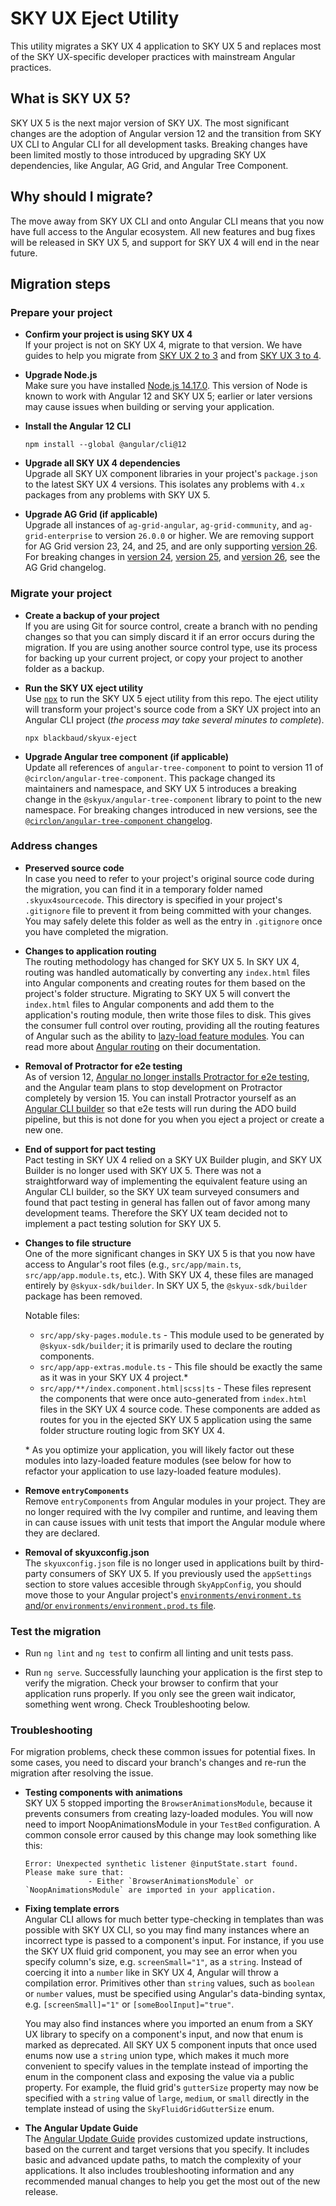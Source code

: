 # SKY UX Eject Utility

This utility migrates a SKY UX 4 application to SKY UX 5 and replaces most of the SKY UX-specific developer practices with mainstream Angular practices.

## What is SKY UX 5?

SKY UX 5 is the next major version of SKY UX. The most significant changes are the adoption of Angular version 12 and the transition from SKY UX CLI to Angular CLI for all development tasks. Breaking changes have been limited mostly to those introduced by upgrading SKY UX dependencies, like Angular, AG Grid, and Angular Tree Component.

## Why should I migrate?

The move away from SKY UX CLI and onto Angular CLI means that you now have full access to the Angular ecosystem. All new features and bug fixes will be released in SKY UX 5, and support for SKY UX 4 will end in the near future.

## Migration steps

### Prepare your project

- **Confirm your project is using SKY UX 4**\
  If your project is not on SKY UX 4, migrate to that version. We have guides to help you migrate from [SKY UX 2 to 3](https://developer.blackbaud.com/skyux-migration-guide/v2-v3) and from [SKY UX 3 to 4](https://developer.blackbaud.com/skyux-migration-guide/v3-v4).

- **Upgrade Node.js**\
  Make sure you have installed [Node.js 14.17.0](https://developer.blackbaud.com/skyux/learn/get-started/prereqs#nodejs). This version of Node is known to work with Angular 12 and SKY UX 5; earlier or later versions may cause issues when building or serving your application.

- **Install the Angular 12 CLI**

  ```
  npm install --global @angular/cli@12
  ```

- **Upgrade all SKY UX 4 dependencies**\
  Upgrade all SKY UX component libraries in your project's `package.json` to the latest SKY UX 4 versions. This isolates any problems with `4.x` packages from any problems with SKY UX 5.

- **Upgrade AG Grid (if applicable)**\
  Upgrade all instances of `ag-grid-angular`, `ag-grid-community`, and `ag-grid-enterprise` to version `26.0.0` or higher. We are removing support for AG Grid version 23, 24, and 25, and are only supporting [version 26](https://blog.ag-grid.com/whats-new-in-ag-grid-26/). For breaking changes in [version 24](https://www.ag-grid.com/ag-grid-changelog/?fixVersion=24.0.0), [version 25](https://www.ag-grid.com/ag-grid-changelog/?fixVersion=25.0.0), and [version 26](https://www.ag-grid.com/ag-grid-changelog/?fixVersion=26.0.0), see the AG Grid changelog.

### Migrate your project

- **Create a backup of your project**\
  If you are using Git for source control, create a branch with no pending changes so that you can simply discard it if an error occurs during the migration. If you are using another source control type, use its process for backing up your current project, or copy your project to another folder as a backup.

- **Run the SKY UX eject utility**\
  Use [`npx`](https://www.npmjs.com/package/npx) to run the SKY UX 5 eject utility from this repo. The eject utility will transform your project's source code from a SKY UX project into an Angular CLI project (_the process may take several minutes to complete_).

  ```
  npx blackbaud/skyux-eject
  ```

- **Upgrade Angular tree component (if applicable)**\
  Update all references of `angular-tree-component` to point to version 11 of `@circlon/angular-tree-component`. This package changed its maintainers and namespace, and SKY UX 5 introduces a breaking change in the `@skyux/angular-tree-component` library to point to the new namespace. For breaking changes introduced in new versions, see the [`@circlon/angular-tree-component` changelog](https://github.com/CirclonGroup/angular-tree-component/blob/master/CHANGELOG.md).

### Address changes

- **Preserved source code**\
  In case you need to refer to your project's original source code during the migration, you can find it in a temporary folder named `.skyux4sourcecode`. This directory is specified in your project's `.gitignore` file to prevent it from being committed with your changes. You may safely delete this folder as well as the entry in `.gitignore` once you have completed the migration.

- **Changes to application routing**\
  The routing methodology has changed for SKY UX 5. In SKY UX 4, routing was handled automatically by converting any `index.html` files into Angular components and creating routes for them based on the project's folder structure. Migrating to SKY UX 5 will convert the `index.html` files to Angular components and add them to the application's routing module, then write those files to disk. This gives the consumer full control over routing, providing all the routing features of Angular such as the ability to [lazy-load feature modules](https://angular.io/guide/lazy-loading-ngmodules). You can read more about [Angular routing](https://angular.io/guide/router) on their documentation.

- **Removal of Protractor for e2e testing**\
  As of version 12, [Angular no longer installs Protractor for e2e testing](https://github.com/angular/protractor/issues/5502), and the Angular team plans to stop development on Protractor completely by version 15. You can install Protractor yourself as an [Angular CLI builder](https://angular.io/cli/e2e) so that e2e tests will run during the ADO build pipeline, but this is not done for you when you eject a project or create a new one.

- **End of support for pact testing**\
  Pact testing in SKY UX 4 relied on a SKY UX Builder plugin, and SKY UX Builder is no longer used with SKY UX 5. There was not a straightforward way of implementing the equivalent feature using an Angular CLI builder, so the SKY UX team surveyed consumers and found that pact testing in general has fallen out of favor among many development teams. Therefore the SKY UX team decided not to implement a pact testing solution for SKY UX 5.

- **Changes to file structure**\
  One of the more significant changes in SKY UX 5 is that you now have access to Angular's root files (e.g., `src/app/main.ts`, `src/app/app.module.ts`, etc.). With SKY UX 4, these files are managed entirely by `@skyux-sdk/builder`. In SKY UX 5, the `@skyux-sdk/builder` package has been removed.

  Notable files:

  - `src/app/sky-pages.module.ts` - This module used to be generated by `@skyux-sdk/builder`; it is primarily used to declare the routing components.
  - `src/app/app-extras.module.ts` - This file should be exactly the same as it was in your SKY UX 4 project.\*
  - `src/app/**/index.component.html|scss|ts` - These files represent the components that were once auto-generated from `index.html` files in the SKY UX 4 source code. These components are added as routes for you in the ejected SKY UX 5 application using the same folder structure routing logic from SKY UX 4.

  \* As you optimize your application, you will likely factor out these modules into lazy-loaded feature modules (see below for how to refactor your application to use lazy-loaded feature modules).

- **Remove `entryComponents`**\
  Remove `entryComponents` from Angular modules in your project. They are no longer required with the Ivy compiler and runtime, and leaving them in can cause issues with unit tests that import the Angular module where they are declared.

- **Removal of skyuxconfig.json**\
  The `skyuxconfig.json` file is no longer used in applications built by third-party consumers of SKY UX 5. If you previously used the `appSettings` section to store values accesible through `SkyAppConfig`, you should move those to your Angular project's [`environments/environment.ts` and/or `environments/environment.prod.ts` file](https://angular.io/guide/build).

### Test the migration

- Run `ng lint` and `ng test` to confirm all linting and unit tests pass.

- Run `ng serve`. Successfully launching your application is the first step to verify the migration. Check your browser to confirm that your application runs properly. If you only see the green wait indicator, something went wrong. Check Troubleshooting below.

### Troubleshooting

For migration problems, check these common issues for potential fixes. In some cases, you need to discard your branch's changes and re-run the migration after resolving the issue.

- **Testing components with animations**\
  SKY UX 5 stopped importing the `BrowserAnimationsModule`, because it prevents consumers from creating lazy-loaded modules. You will now need to import NoopAnimationsModule in your `TestBed` configuration. A common console error caused by this change may look something like this:

  ```
  Error: Unexpected synthetic listener @inputState.start found. Please make sure that:
                - Either `BrowserAnimationsModule` or `NoopAnimationsModule` are imported in your application.
  ```

- **Fixing template errors**\
  Angular CLI allows for much better type-checking in templates than was possible with SKY UX CLI, so you may find many instances where an incorrect type is passed to a component's input. For instance, if you use the SKY UX fluid grid component, you may see an error when you specify column's size, e.g. `screenSmall="1"`, as a `string`. Instead of coercing it into a `number` like in SKY UX 4, Angular will throw a compilation error. Primitives other than `string` values, such as `boolean` or `number` values, must be specified using Angular's data-binding syntax, e.g. `[screenSmall]="1"` or `[someBoolInput]="true"`.

  You may also find instances where you imported an enum from a SKY UX library to specify on a component's input, and now that enum is marked as deprecated. All SKY UX 5 component inputs that once used enums now use a `string` union type, which makes it much more convenient to specify values in the template instead of importing the enum in the component class and exposing the value via a public property. For example, the fluid grid's `gutterSize` property may now be specified with a `string` value of `large`, `medium`, or `small` directly in the template instead of using the `SkyFluidGridGutterSize` enum.

- **The Angular Update Guide**\
  The [Angular Update Guide](https://update.angular.io/?l=3&v=9.0-12.0) provides customized update instructions, based on the current and target versions that you specify. It includes basic and advanced update paths, to match the complexity of your applications. It also includes troubleshooting information and any recommended manual changes to help you get the most out of the new release.
